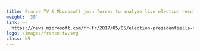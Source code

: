 ```yaml
---
title: France TV & Microsoft join forces to analyze live election results
weight: '30'
link: >-
  https://news.microsoft.com/fr-fr/2017/05/05/election-presidentielle-france-televisions-microsoft-sallient-lanalyse-valorisation-resultats-direct/
logo: /images/france-tv.svg
class: k5
---
```








